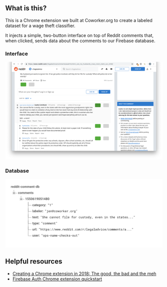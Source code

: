 ## What is this?
This is a Chrome extension we built at Coworker.org to create a labeled dataset for a wage theft classifier.

It injects a simple, two-button interface on top of Reddit comments that, when clicked, sends data about the comments to our Firebase database.

### Interface
![ScreenShot](docs/2.png)

### Database
![ScreenShot](docs/3.png)

## Helpful resources
- [Creating a Chrome extension in 2018: The good, the bad and the meh](https://checklyhq.com/blog/2018/08/creating-a-chrome-extension-in-2018-the-good-the-bad-and-the-meh/)
- [Firebase Auth Chrome extension quickstart](https://github.com/firebase/quickstart-js/tree/master/auth/chromextension)
